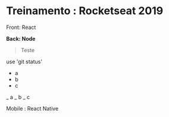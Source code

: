# Treinamento : Rocketseat 2019

Front: React

**Back: Node**

> Teste

use 'git status'

* a
* b 
* c

_ a
_ b 
_ c

Mobile : React Native

